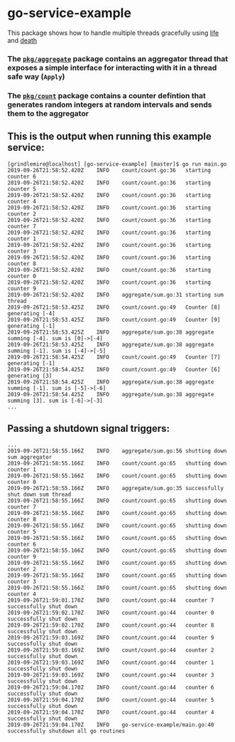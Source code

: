 # go-service-example

This package shows how to handle multiple threads gracefully using [life](https://github.com/vrecan/life) and [death](https://github.com/vrecan/death)


### The [`pkg/aggregate`](./pkg/aggregate) package contains an aggregator thread that exposes a simple interface for interacting with it in a thread safe way (`Apply`)

### The [`pkg/count`](./pkg/count) package contains a counter defintion that generates random integers at random intervals and sends them to the aggregator


## This is the output when running this example service:

```
[grindlemire@localhost] [go-service-example] [master]$ go run main.go
2019-09-26T21:58:52.420Z	INFO	count/count.go:36	starting counter 6
2019-09-26T21:58:52.420Z	INFO	count/count.go:36	starting counter 5
2019-09-26T21:58:52.420Z	INFO	count/count.go:36	starting counter 4
2019-09-26T21:58:52.420Z	INFO	count/count.go:36	starting counter 2
2019-09-26T21:58:52.420Z	INFO	count/count.go:36	starting counter 7
2019-09-26T21:58:52.420Z	INFO	count/count.go:36	starting counter 1
2019-09-26T21:58:52.420Z	INFO	count/count.go:36	starting counter 3
2019-09-26T21:58:52.420Z	INFO	count/count.go:36	starting counter 8
2019-09-26T21:58:52.420Z	INFO	count/count.go:36	starting counter 0
2019-09-26T21:58:52.420Z	INFO	count/count.go:36	starting counter 9
2019-09-26T21:58:52.420Z	INFO	aggregate/sum.go:31	starting sum thread
2019-09-26T21:58:53.425Z	INFO	count/count.go:49	Counter [8] generating [-4]
2019-09-26T21:58:53.425Z	INFO	count/count.go:49	Counter [9] generating [-1]
2019-09-26T21:58:53.425Z	INFO	aggregate/sum.go:38	aggregate summing [-4]. sum is [0]->[-4]
2019-09-26T21:58:53.425Z	INFO	aggregate/sum.go:38	aggregate summing [-1]. sum is [-4]->[-5]
2019-09-26T21:58:54.425Z	INFO	count/count.go:49	Counter [7] generating [-1]
2019-09-26T21:58:54.425Z	INFO	count/count.go:49	Counter [6] generating [3]
2019-09-26T21:58:54.425Z	INFO	aggregate/sum.go:38	aggregate summing [-1]. sum is [-5]->[-6]
2019-09-26T21:58:54.425Z	INFO	aggregate/sum.go:38	aggregate summing [3]. sum is [-6]->[-3]
...
```
## Passing a shutdown signal triggers:
```
...
2019-09-26T21:58:55.166Z	INFO	aggregate/sum.go:56	shutting down sum aggregator
2019-09-26T21:58:55.166Z	INFO	count/count.go:65	shutting down counter 1
2019-09-26T21:58:55.166Z	INFO	count/count.go:65	shutting down counter 0
2019-09-26T21:58:55.166Z	INFO	aggregate/sum.go:35	successfully shut down sum thread
2019-09-26T21:58:55.166Z	INFO	count/count.go:65	shutting down counter 7
2019-09-26T21:58:55.166Z	INFO	count/count.go:65	shutting down counter 8
2019-09-26T21:58:55.166Z	INFO	count/count.go:65	shutting down counter 5
2019-09-26T21:58:55.166Z	INFO	count/count.go:65	shutting down counter 6
2019-09-26T21:58:55.166Z	INFO	count/count.go:65	shutting down counter 9
2019-09-26T21:58:55.166Z	INFO	count/count.go:65	shutting down counter 2
2019-09-26T21:58:55.166Z	INFO	count/count.go:65	shutting down counter 3
2019-09-26T21:58:55.166Z	INFO	count/count.go:65	shutting down counter 4
2019-09-26T21:59:01.170Z	INFO	count/count.go:44	counter 7 successfully shut down
2019-09-26T21:59:02.170Z	INFO	count/count.go:44	counter 0 successfully shut down
2019-09-26T21:59:02.170Z	INFO	count/count.go:44	counter 8 successfully shut down
2019-09-26T21:59:03.169Z	INFO	count/count.go:44	counter 9 successfully shut down
2019-09-26T21:59:03.169Z	INFO	count/count.go:44	counter 2 successfully shut down
2019-09-26T21:59:03.169Z	INFO	count/count.go:44	counter 1 successfully shut down
2019-09-26T21:59:03.169Z	INFO	count/count.go:44	counter 3 successfully shut down
2019-09-26T21:59:04.170Z	INFO	count/count.go:44	counter 6 successfully shut down
2019-09-26T21:59:04.170Z	INFO	count/count.go:44	counter 5 successfully shut down
2019-09-26T21:59:04.170Z	INFO	count/count.go:44	counter 4 successfully shut down
2019-09-26T21:59:04.170Z	INFO	go-service-example/main.go:40	successfully shutdown all go routines
```
